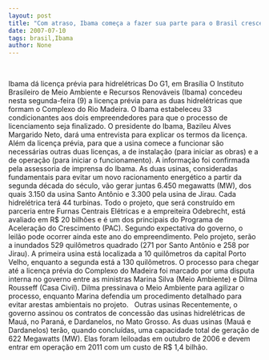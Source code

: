 ```yaml
---
layout: post
title: "Com atraso, Ibama começa a fazer sua parte para o Brasil crescer"
date: 2007-07-10
tags: brasil,Ibama
author: None
---
```


&nbsp;

Ibama d&aacute; licen&ccedil;a pr&eacute;via para hidrel&eacute;tricas
Do G1, em Bras&iacute;lia
O Instituto Brasileiro de Meio Ambiente e Recursos Renov&aacute;veis (Ibama) concedeu nesta segunda-feira (9) a licen&ccedil;a pr&eacute;via para as duas hidrel&eacute;tricas que formam o Complexo do Rio Madeira.
O Ibama estabeleceu 33 condicionantes aos dois empreendedores para que o processo de licenciamento seja finalizado. O presidente do Ibama, Bazileu Alves Margarido Neto, dar&aacute; uma entrevista para explicar os termos da licen&ccedil;a.
Al&eacute;m da licen&ccedil;a pr&eacute;via, para que a usina comece a funcionar s&atilde;o necess&aacute;rias outras duas licen&ccedil;as, a de instala&ccedil;&atilde;o (para iniciar as obras) e a de opera&ccedil;&atilde;o (para iniciar o funcionamento). A informa&ccedil;&atilde;o foi confirmada pela assessoria de imprensa do Ibama.
As duas usinas, consideradas fundamentais para evitar um novo racionamento energ&eacute;tico a partir da segunda d&eacute;cada do s&eacute;culo, v&atilde;o gerar juntas 6.450 megawatts (MW), dos quais 3.150 da usina Santo Ant&ocirc;nio e 3.300 pela usina de Jirau. Cada hidrel&eacute;trica ter&aacute; 44 turbinas.
Todo o projeto, que ser&aacute; constru&iacute;do em parceria entre Furnas Centrais El&eacute;tricas e a empreiteira Odebrecht, est&aacute; avaliado em R$ 20 bilh&otilde;es e &eacute; um dos principais do Programa de Acelera&ccedil;&atilde;o do Crescimento (PAC). Segundo expectativa do governo, o leil&atilde;o pode ocorrer ainda este ano do empreendimento.
Pelo projeto, ser&atilde;o a inundados 529 quil&ocirc;metros quadrado (271 por Santo Ant&ocirc;nio e 258 por Jirau). A primeira usina est&aacute; localizada a 10 quil&ocirc;metros da capital Porto Velho, enquanto a segunda est&aacute; a 130 quil&ocirc;metros.
O&nbsp;processo para chegar at&eacute; a licen&ccedil;a pr&eacute;via do Complexo do Madeira foi marcado por uma disputa interna no governo entre as ministras Marina Silva (Meio Ambiente) e Dilma Rousseff (Casa Civil).
Dilma pressinava o Meio Ambiente para agilizar o processo, enquanto Marina defendia um procedimento detalhado para evitar arestas ambientais no projeto.
&nbsp;
Outras usinas
Recentemente, o governo assinou os contratos de concess&atilde;o das usinas hidrel&eacute;tricas de Mau&aacute;, no Paran&aacute;, e Dardanelos, no Mato Grosso.
As duas usinas (Mau&aacute; e Dardanelos) ter&atilde;o, quando conclu&iacute;das, uma capacidade total de gera&ccedil;&atilde;o de 622 Megawatts (MW). Elas foram leiloadas em outubro de 2006 e devem entrar em opera&ccedil;&atilde;o em 2011 com um custo de R$ 1,4 bilh&atilde;o.
&nbsp; 